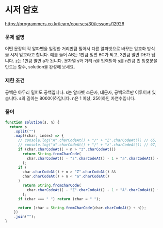 # 시저 암호

https://programmers.co.kr/learn/courses/30/lessons/12926

### 문제 설명

어떤 문장의 각 알파벳을 일정한 거리만큼 밀어서 다른 알파벳으로 바꾸는 암호화 방식을 시저 암호라고 합니다. 예를 들어 AB는 1만큼 밀면 BC가 되고, 3만큼 밀면 DE가 됩니다. z는 1만큼 밀면 a가 됩니다. 문자열 s와 거리 n을 입력받아 s를 n만큼 민 암호문을 만드는 함수, solution을 완성해 보세요.

### 제한 조건

공백은 아무리 밀어도 공백입니다.
s는 알파벳 소문자, 대문자, 공백으로만 이루어져 있습니다.
s의 길이는 8000이하입니다.
n은 1 이상, 25이하인 자연수입니다.

### 풀이

```js
function solution(s, n) {
  return s
    .split("")
    .map((char, index) => {
      // console.log("A".charCodeAt() + "/" + "Z".charCodeAt()) // 65, 90
      // console.log("a".charCodeAt() + "/" + "z".charCodeAt()) // 97, 122
      if (char.charCodeAt() + n > "z".charCodeAt())
        return String.fromCharCode(
          char.charCodeAt() - "z".charCodeAt() - 1 + "a".charCodeAt() + n
        );
      if (
        char.charCodeAt() + n > "Z".charCodeAt() &&
        char.charCodeAt() + n < "a".charCodeAt()
      )
        return String.fromCharCode(
          char.charCodeAt() - "Z".charCodeAt() - 1 + "A".charCodeAt() + n
        );
      if (char === " ") return (char = " ");

      return (char = String.fromCharCode(char.charCodeAt() + n));
    })
    .join("");
}
```
